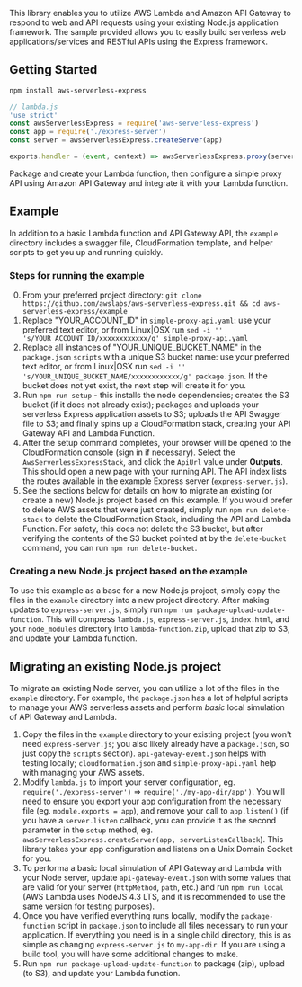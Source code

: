 This library enables you to utilize AWS Lambda and Amazon API Gateway to respond to web and API requests using your existing Node.js application framework. The sample provided allows you to easily build serverless web applications/services and RESTful APIs using the Express framework.

## Getting Started

```bash
npm install aws-serverless-express
```

```js
// lambda.js
'use strict'
const awsServerlessExpress = require('aws-serverless-express')
const app = require('./express-server')
const server = awsServerlessExpress.createServer(app)

exports.handler = (event, context) => awsServerlessExpress.proxy(server, event, context)
```

Package and create your Lambda function, then configure a simple proxy API using Amazon API Gateway and integrate it with your Lambda function.

## Example

In addition to a basic Lambda function and API Gateway API, the `example` directory includes a swagger file, CloudFormation template, and helper scripts to get you up and running quickly.

### Steps for running the example

0. From your preferred project directory: `git clone https://github.com/awslabs/aws-serverless-express.git && cd aws-serverless-express/example`
1. Replace "YOUR_ACCOUNT_ID" in `simple-proxy-api.yaml`: use your preferred text editor, or from Linux|OSX run `sed -i '' 's/YOUR_ACCOUNT_ID/xxxxxxxxxxxx/g' simple-proxy-api.yaml`
2. Replace all instances of "YOUR_UNIQUE_BUCKET_NAME" in the `package.json` `scripts` with a unique S3 bucket name: use your preferred text editor, or from Linux|OSX run `sed -i '' 's/YOUR_UNIQUE_BUCKET_NAME/xxxxxxxxxxxx/g' package.json`. If the bucket does not yet exist, the next step will create it for you.
3. Run `npm run setup` - this installs the node dependencies; creates the S3 bucket (if it does not already exist); packages and uploads your serverless Express application assets to S3; uploads the API Swagger file to S3; and finally spins up a CloudFormation stack, creating your API Gateway API and Lambda Function.
4. After the setup command completes, your browser will be opened to the CloudFormation console (sign in if necessary). Select the `AwsServerlessExpressStack`, and click the `ApiUrl` value under __Outputs__. This should open a new page with your running API. The API index lists the routes available in the example Express server (`express-server.js`).
5. See the sections below for details on how to migrate an existing (or create a new) Node.js project based on this example. If you would prefer to delete AWS assets that were just created, simply run `npm run delete-stack` to delete the CloudFormation Stack, including the API and Lambda Function. For safety, this does not delete the S3 bucket, but after verifying the contents of the S3 bucket pointed at by the `delete-bucket` command, you can run `npm run delete-bucket`.

### Creating a new Node.js project based on the example

To use this example as a base for a new Node.js project, simply copy the files in the `example` directory into a new project directory. After making updates to `express-server.js`, simply run `npm run package-upload-update-function`. This will compress `lambda.js`, `express-server.js`, `index.html`, and your `node_modules` directory into `lambda-function.zip`, upload that zip to S3, and update your Lambda function.

## Migrating an existing Node.js project

To migrate an existing Node server, you can utilize a lot of the files in the `example` directory. For example, the `package.json` has a lot of helpful scripts to manage your AWS serverless assets and perform _basic_ local simulation of API Gateway and Lambda.

1. Copy the files in the `example` directory to your existing project (you won't need `express-server.js`; you also likely already have a `package.json`, so just copy the `scripts` section). `api-gateway-event.json` helps with testing locally; `cloudformation.json` and `simple-proxy-api.yaml` help with managing your AWS assets.
2. Modify `lambda.js` to import your server configuration, eg. `require('./express-server')` => `require('./my-app-dir/app')`. You will need to ensure you export your app configuration from the necessary file (eg. `module.exports = app`), and remove your call to `app.listen()` (if you have a `server.listen` callback, you can provide it as the second parameter in the `setup` method, eg. `awsServerlessExpress.createServer(app, serverListenCallback`). This library takes your app configuration and listens on a Unix Domain Socket for you.
4. To performa a basic local simulation of API Gateway and Lambda with your Node server, update `api-gateway-event.json` with some values that are valid for your server (`httpMethod`, `path`, etc.) and run `npm run local` (AWS Lambda uses NodeJS 4.3 LTS, and it is recommended to use the same version for testing purposes).
5. Once you have verified everything runs locally, modify the `package-function` script in `package.json` to include all files necessary to run your application. If everything you need is in a single child directory, this is as simple as changing `express-server.js` to `my-app-dir`. If you are using a build tool, you will have some additional changes to make.
6. Run `npm run package-upload-update-function` to package (zip), upload (to S3), and update your Lambda function.
